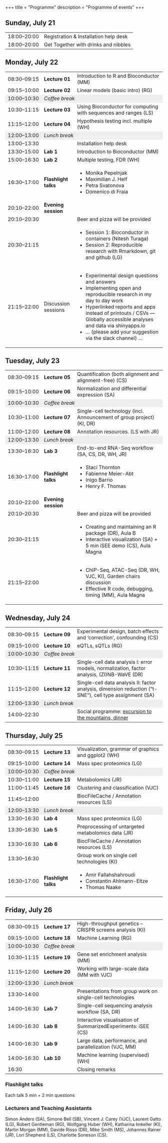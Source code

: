+++
title = "Programme"
description = "Programme of events"
+++

<div class="entry-content">
				
<h2>Sunday, July 21</h2>
<table class="programme">
<tbody>
<tr>
<td width="100ex">18:00–20:00</td>
<td>Registration &amp; Installation help desk</td>
</tr>
<tr>
<td>18:00–20:00</td>
<td>Get Together with drinks and nibbles</td>
</tr>
</tbody>
</table>
<h2>Monday, July 22</h2>
<table class="programme" width="850px">
<tbody>
<tr>
<td width="100ex">08:30–09:15</td>
<td width="90ex"><strong>Lecture 01</strong></td>
<td>Introduction to R and Bioconductor (MM)</td>
</tr>
<tr>
<td>09:15–10:00</td>
<td><strong>Lecture 02</strong></td>
<td>Linear models (basic intro) (RG)</td>
</tr>
<tr bgcolor="#eeeeee">
<td>10:00–10:30</td>
<td colspan="2"><em>Coffee break</em></td>
</tr>
<tr>
<td>10:30–11:15</td>
<td><strong>Lecture 03</strong></td>
<td>Using Bioconductor for computing with sequences and ranges (LS)</td>
</tr>
<tr>
<td>11:15–12:00</td>
<td><strong>Lecture 04</strong></td>
<td>Hypothesis testing incl. multiple (WH)</td>
</tr>
<tr bgcolor="#eeeeee">
<td>12:00–13:00</td>
<td colspan="2"><em>Lunch break</em></td>
</tr>
<tr>
<td>13:00–13:30</td>
<td>&nbsp;</td>
<td>Installation help desk</td>
</tr>
<tr>
<td>13:30–15:00</td>
<td><strong>Lab 1</strong></td>
<td>Introduction to Bioconductor (MM)</td>
</tr>
<tr>
<td>15:00–16:30</td>
<td><strong>Lab 2</strong></td>
<td>Multiple testing, FDR (WH)</td>
</tr>
<tr>
<td>16:30–17:00</td>
<td><strong>Flashlight talks</strong></td>
<td>
<ul>
<li>Monika Pepelnjak</li>
<li>Maximilian J. Helf</li>
<li>Petra Svatonova</li>
<li>Domenico di Fraia</li>
</ul>
</td>
</tr>
<tr>
<td>20:10–22:00</td>
<td><strong>Evening session</strong></td>
<td>&nbsp;</td>
</tr>
<tr>
<td>20:10–20:30</td>
<td>&nbsp;</td>
<td>Beer and pizza will be provided</td>
</tr>
<tr>
<td>20:30–21:15</td>
<td>&nbsp;</td>
<td><ul>
<li>Session 1: Bioconductor in containers (Nitesh Turaga)</li>
<li>Session 2: Reproducible research with Rmarkdown, git and github (LG)</li>
</ul></td>
</tr>
<tr>
<td>21:15–22:00</td>
<td>Discussion sessions</td>
<td><ul>
<li>Experimental design questions and answers</li>
<li>Implementing open and reproducible research in my day to day work</li>
<li>Hyperlinked reports and apps instead of printouts / CSVs — Globally accessible analyses and data via shinyapps.io</li>
<li>… (please add your suggestion via the slack channel) …</li>
</ul></td>
</tr>
</tbody>
</table>

<h2>Tuesday, July 23</h2>
<table class="programme" width="850px">
<tbody>
<tr>
<td width="100ex">08:30–09:15</td>
<td width="90ex"><strong>Lecture 05</strong></td>
<td>Quantification (both alignment and alignment-free) (CS)</td>
</tr>
<tr>
<td>09:15–10:00</td>
<td><strong>Lecture 06</strong></td>
<td>Normalization and differential expression (SA)</td>
</tr>
<tr bgcolor="#eeeeee">
<td>10:00–10:30</td>
<td colspan="2"><em>Coffee break</em></td>
</tr>
<tr>
<td>10:30–11:00</td>
<td><strong>Lecture 07</strong></td>
<td>Single-cell technology (incl. Announcement of group project) (KI, DR)</td>
</tr>
<tr>
<td>11:00–12:00</td>
<td><strong>Lecture 08</strong></td>
<td>Annotation resources. (LS with JR)</td>
</tr>
<tr bgcolor="#eeeeee">
<td>12:00–13:30</td>
<td colspan="2"><em>Lunch break</em></td>
</tr>
<tr>
<td>13:30–16:30</td>
<td><strong>Lab 3</strong></td>
<td>End-to-end RNA-Seq workflow (SA, CS, DR, WH, JR)</td>
</tr>
<tr>
<td>16:30–17:00</td>
<td><strong>Flashlight talks</strong></td>
<td>
<ul>
<li>Staci Thornton</li>
<li>Fabienne Meier-Abt</li>
<li>Inigo Barrio</li>
<li>Henry F. Thomas</li>
</ul>
</td>
</tr>
<tr>
<td>20:10–22:00</td>
<td><strong>Evening session</strong></td>
<td>&nbsp;</td>
</tr>
<tr>
<td>20:10–20:30</td>
<td>&nbsp;</td>
<td>Beer and pizza will be provided</td>
</tr>
<tr>
<td>20:30–21:15</td>
<td>&nbsp;</td>
<td><ul>
<li>Creating and maintaining an R package (DR), Aula B</li>
<li>Interactive visualization (SA) + 5 min iSEE demo (CS), Aula Magna</li>
</ul></td>
</tr>
<tr>
<td>21:15–22:00</td>
<td>&nbsp;</td>
<td><ul>
<li>ChIP-Seq, ATAC-Seq (DR, WH, VJC, KI), Garden chairs discussion</li>
<li>Effective R code, debugging, timing (MM), Aula Magna</li>
</ul></td>
</tr>
</tbody>
</table>
<h2>Wednesday, July 24</h2>
<table class="programme">
<tbody>
<tr>
<td width="100ex">08:30–09:15</td>
<td width="90ex"><strong>Lecture 09</strong></td>
<td>Experimental design, batch effects and ‘correction’, confounding (CS)</td>
</tr>
<tr>
<td>09:15–10:00</td>
<td><strong>Lecture 10</strong></td>
<td>eQTLs, sQTLs (RG)</td>
</tr>
<tr bgcolor="#eeeeee">
<td>10:00–10:30</td>
<td colspan="2"><em>Coffee break</em></td>
</tr>
<tr>
<td>10:30–11:15</td>
<td><strong>Lecture 11</strong></td>
<td>Single-cell data analysis I: error models, normalization, factor analysis, (ZI)NB-WaVE (DR)</td>
</tr>
<tr>
<td>11:15–12:00</td>
<td><strong>Lecture 12</strong></td>
<td>Single-cell data analysis II: factor analysis, dimension reduction (“t-SNE”), cell type assignment (SA)</td>
</tr>
<tr bgcolor="#eeeeee">
<td>12:00–13:30</td>
<td colspan="2"><em>Lunch break</em></td>
</tr>
<tr>
<td>14:00–22:30</td>
<td>&nbsp;</td>
<td>Social programme: <a href="#social_programme" data-scroll-to="#social_programme">excursion to the mountains, dinner</a></td>
</tr>
</tbody>
</table>
<h2>Thursday, July 25</h2>
<table class="programme">
<tbody>
<tr>
<td width="100ex">08:30–09:15</td>
<td width="90ex"><strong>Lecture 13</strong></td>
<td>Visualization, grammar of graphics and ggplot2 (WH)</td>
</tr>
<tr>
<td>09:15–10:00</td>
<td><strong>Lecture 14</strong></td>
<td>Mass spec proteomics (LG)</td>
</tr>
<tr bgcolor="#eeeeee">
<td>10:00–10:30</td>
<td colspan="2"><em>Coffee break</em></td>
</tr>
<tr>
<td>10:30–11:00</td>
<td><strong>Lecture 15</strong></td>
<td>Metabolomics (JR)</td>
</tr>
<tr>
<td>11:00–11:45</td>
<td><strong>Lecture 16</strong></td>
<td>Clustering and classification (VJC)</td>
</tr>
<tr>
<td>11:45–12:00</td>
<td>&nbsp;</td>
<td>BiocFileCache / Annotation resources (LS)</td>
</tr>
<tr bgcolor="#eeeeee">
<td>12:00–13:30</td>
<td colspan="2"><em>Lunch break</em></td>
</tr>
<tr>
<td>13:30–16:30</td>
<td><strong>Lab 4</strong></td>
<td>Mass spec proteomics (LG)</td>
</tr>
<tr>
<td>13:30–16:30</td>
<td><strong>Lab 5</strong></td>
<td>Preprocessing of untargeted metabolomics data (JR)</td>
</tr>
<tr>
<td>13:30–16:30</td>
<td><strong>Lab 6</strong></td>
<td>BiocFileCache / Annotation resources (LS)</td>
</tr>
<tr>
<td>13:30–16:30</td>
<td>&nbsp;</td>
<td>Group work on single cell technologies (KI)</td>
</tr>
<tr>
<td>16:30–17:00</td>
<td><strong>Flashlight talks</strong></td>
<td>
<ul>
<li>Amir Fallahshahroudi</li>
<li>Constantin Ahlmann-Eltze</li>
<li>Thomas Naake</li>
</ul>
</td>
</tr>
</tbody>
</table>
<h2>Friday, July 26</h2>
<table class="programme">
<tbody>
<tr>
<td width="100ex">08:30–09:15</td>
<td width="90ex"><strong>Lecture 17</strong></td>
<td>High-throughput genetics – CRISPR screens analysis (KI)</td>
</tr>
<tr>
<td>09:15–10:00</td>
<td><strong>Lecture 18</strong></td>
<td>Machine Learning (RG)</td>
</tr>
<tr bgcolor="#eeeeee">
<td>10:00–10:30</td>
<td colspan="2"><em>Coffee break</em></td>
</tr>
<tr>
<td>10:30–11:15</td>
<td><strong>Lecture 19</strong></td>
<td>Gene set enrichment analysis (MM)</td>
</tr>
<tr>
<td>11:15–12:00</td>
<td><strong>Lecture 20</strong></td>
<td>Working with large-scale data (MM with VJC)</td>
</tr>
<tr bgcolor="#eeeeee">
<td>12:00–13:30</td>
<td colspan="2"><em>Lunch break</em></td>
</tr>
<tr>
<td>13:30–14:00</td>
<td>&nbsp;</td>
<td>Presentations from group work on single-cell technologies</td>
</tr>
<tr>
<td>14:00–16:30</td>
<td><strong>Lab 7</strong></td>
<td>Single-cell sequencing analysis workflow (SA, DR)</td>
</tr>
<tr>
<td>14:00–16:30</td>
<td><strong>Lab 8</strong></td>
<td>Interactive visualisation of SummarizedExperiments: iSEE (CS)</td>
</tr>
<tr>
<td>14:00–16:30</td>
<td><strong>Lab 9</strong></td>
<td>Large data, performance, and parallelization (VJC, MM)</td>
</tr>
<tr>
<td>14:00–16:30</td>
<td><strong>Lab 10</strong></td>
<td>Machine learning (supervised) (WH)</td>
</tr>
<tr>
<td>16:30</td>
<td>&nbsp;</td>
<td>Closing remarks</td>
</tr>
</tbody>
</table>
<h3>Flashlight talks</h3>
<p>Each talk 5 min + 2 min questions</p>
<h3>Lecturers and Teaching Assistants</h3>
<p>Simon Anders (SA), Simone Bell (SB), Vincent J. Carey (VJC), Laurent Gatto (LG), Robert Gentleman (RG), Wolfgang Huber (WH), Katharina Imkeller (KI), Martin Morgan (MM), Davide Risso (DR), Mike Smith (MS), Johannes Rainer (JR), Lori Shepherd (LS), Charlotte Soneson (CS).</p>
</div>